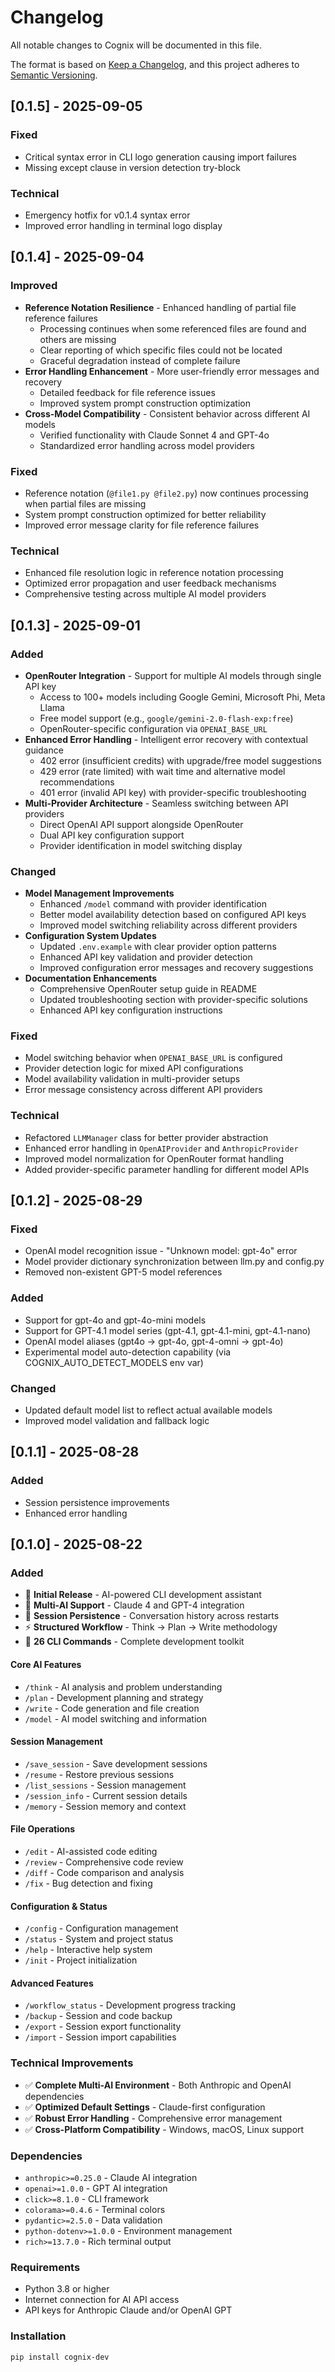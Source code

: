 # Changelog

All notable changes to Cognix will be documented in this file.

The format is based on [Keep a Changelog](https://keepachangelog.com/en/1.0.0/),
and this project adheres to [Semantic Versioning](https://semver.org/spec/v2.0.0.html).

## [0.1.5] - 2025-09-05

### Fixed
- Critical syntax error in CLI logo generation causing import failures
- Missing except clause in version detection try-block

### Technical
- Emergency hotfix for v0.1.4 syntax error
- Improved error handling in terminal logo display

## [0.1.4] - 2025-09-04

### Improved
- **Reference Notation Resilience** - Enhanced handling of partial file reference failures
  - Processing continues when some referenced files are found and others are missing
  - Clear reporting of which specific files could not be located
  - Graceful degradation instead of complete failure
- **Error Handling Enhancement** - More user-friendly error messages and recovery
  - Detailed feedback for file reference issues
  - Improved system prompt construction optimization
- **Cross-Model Compatibility** - Consistent behavior across different AI models
  - Verified functionality with Claude Sonnet 4 and GPT-4o
  - Standardized error handling across model providers

### Fixed
- Reference notation (`@file1.py @file2.py`) now continues processing when partial files are missing
- System prompt construction optimized for better reliability
- Improved error message clarity for file reference failures

### Technical
- Enhanced file resolution logic in reference notation processing
- Optimized error propagation and user feedback mechanisms
- Comprehensive testing across multiple AI model providers

## [0.1.3] - 2025-09-01

### Added
- **OpenRouter Integration** - Support for multiple AI models through single API key
  - Access to 100+ models including Google Gemini, Microsoft Phi, Meta Llama
  - Free model support (e.g., `google/gemini-2.0-flash-exp:free`)
  - OpenRouter-specific configuration via `OPENAI_BASE_URL`
- **Enhanced Error Handling** - Intelligent error recovery with contextual guidance
  - 402 error (insufficient credits) with upgrade/free model suggestions
  - 429 error (rate limited) with wait time and alternative model recommendations
  - 401 error (invalid API key) with provider-specific troubleshooting
- **Multi-Provider Architecture** - Seamless switching between API providers
  - Direct OpenAI API support alongside OpenRouter
  - Dual API key configuration support
  - Provider identification in model switching display

### Changed
- **Model Management Improvements**
  - Enhanced `/model` command with provider identification
  - Better model availability detection based on configured API keys
  - Improved model switching reliability across different providers
- **Configuration System Updates**
  - Updated `.env.example` with clear provider option patterns
  - Enhanced API key validation and provider detection
  - Improved configuration error messages and recovery suggestions
- **Documentation Enhancements**
  - Comprehensive OpenRouter setup guide in README
  - Updated troubleshooting section with provider-specific solutions
  - Enhanced API key configuration instructions

### Fixed
- Model switching behavior when `OPENAI_BASE_URL` is configured
- Provider detection logic for mixed API configurations
- Model availability validation in multi-provider setups
- Error message consistency across different API providers

### Technical
- Refactored `LLMManager` class for better provider abstraction
- Enhanced error handling in `OpenAIProvider` and `AnthropicProvider`
- Improved model normalization for OpenRouter format handling
- Added provider-specific parameter handling for different model APIs

## [0.1.2] - 2025-08-29

### Fixed
- OpenAI model recognition issue - "Unknown model: gpt-4o" error
- Model provider dictionary synchronization between llm.py and config.py
- Removed non-existent GPT-5 model references

### Added
- Support for gpt-4o and gpt-4o-mini models
- Support for GPT-4.1 model series (gpt-4.1, gpt-4.1-mini, gpt-4.1-nano)
- OpenAI model aliases (gpt4o → gpt-4o, gpt-4-omni → gpt-4o)
- Experimental model auto-detection capability (via COGNIX_AUTO_DETECT_MODELS env var)

### Changed
- Updated default model list to reflect actual available models
- Improved model validation and fallback logic

## [0.1.1] - 2025-08-28

### Added
- Session persistence improvements
- Enhanced error handling

## [0.1.0] - 2025-08-22

### Added
- 🎉 **Initial Release** - AI-powered CLI development assistant
- 🧠 **Multi-AI Support** - Claude 4 and GPT-4 integration
- 💾 **Session Persistence** - Conversation history across restarts
- ⚡ **Structured Workflow** - Think → Plan → Write methodology
- 🔧 **26 CLI Commands** - Complete development toolkit

#### Core AI Features
- `/think` - AI analysis and problem understanding
- `/plan` - Development planning and strategy
- `/write` - Code generation and file creation
- `/model` - AI model switching and information

#### Session Management
- `/save_session` - Save development sessions
- `/resume` - Restore previous sessions
- `/list_sessions` - Session management
- `/session_info` - Current session details
- `/memory` - Session memory and context

#### File Operations
- `/edit` - AI-assisted code editing
- `/review` - Comprehensive code review
- `/diff` - Code comparison and analysis
- `/fix` - Bug detection and fixing

#### Configuration & Status
- `/config` - Configuration management
- `/status` - System and project status
- `/help` - Interactive help system
- `/init` - Project initialization

#### Advanced Features
- `/workflow_status` - Development progress tracking
- `/backup` - Session and code backup
- `/export` - Session export functionality
- `/import` - Session import capabilities

### Technical Improvements
- ✅ **Complete Multi-AI Environment** - Both Anthropic and OpenAI dependencies
- ✅ **Optimized Default Settings** - Claude-first configuration
- ✅ **Robust Error Handling** - Comprehensive error management
- ✅ **Cross-Platform Compatibility** - Windows, macOS, Linux support

### Dependencies
- `anthropic>=0.25.0` - Claude AI integration
- `openai>=1.0.0` - GPT AI integration
- `click>=8.1.0` - CLI framework
- `colorama>=0.4.6` - Terminal colors
- `pydantic>=2.5.0` - Data validation
- `python-dotenv>=1.0.0` - Environment management
- `rich>=13.7.0` - Rich terminal output

### Requirements
- Python 3.8 or higher
- Internet connection for AI API access
- API keys for Anthropic Claude and/or OpenAI GPT

### Installation
```bash
pip install cognix-dev
```